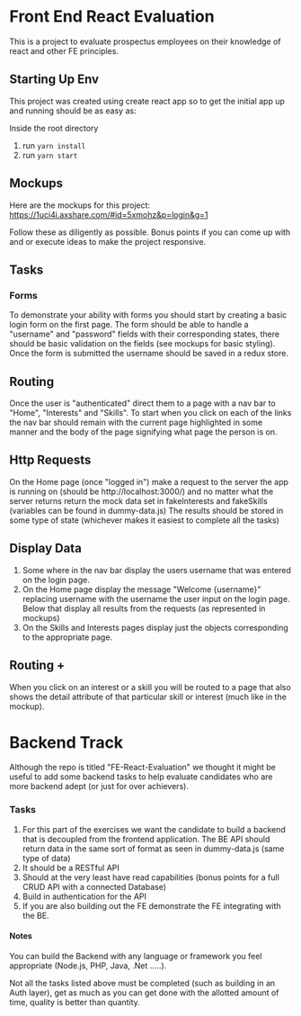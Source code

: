 # Front End React Evaluation
This is a project to evaluate prospectus employees on their knowledge of react and
other FE principles.

## Starting Up Env
This project was created using create react app so to get the initial app
up and running should be as easy as:


Inside the root directory
1) run ``yarn install``
2) run ``yarn start``

## Mockups
Here are the mockups for this project: https://1uci4i.axshare.com/#id=5xmohz&p=login&g=1

Follow these as diligently as possible. Bonus points if you can come up with and or execute ideas to make 
the project responsive.

## Tasks

### Forms
To demonstrate your ability with forms you should start by creating a 
basic login form on the first page. The form should be able to handle a "username" and 
"password" fields with their corresponding states, there should be basic validation on the fields (see mockups for basic styling).
Once the form is submitted the username should be saved in a redux store.

## Routing
Once the user is "authenticated" direct them to a page with a nav bar to "Home", "Interests"
and "Skills". To start when you click on each of the links the nav bar should remain with the current
page highlighted in some manner and the body of the page signifying what page the person is on.

## Http Requests
On the Home page (once "logged in") make a request to the server the app is running on (should be 
http://localhost:3000/) and no matter what the server returns return the mock data set in fakeInterests
and fakeSkills (variables can be found in dummy-data.js)
The results should be stored in some type of state (whichever makes it easiest to complete all the tasks)

## Display Data
1) Some where in the nav bar display the users username that was entered on the login page.
2) On the Home page display the message "Welcome {username}" replacing
username with the username the user input on the login page. Below that display all results from the requests (as represented in mockups) 
3) On the Skills and Interests pages display just the objects corresponding to the appropriate page. 

## Routing +
When you click on an interest or a skill you will be routed to a page that also shows the detail attribute 
of that particular skill or interest (much like in the mockup).

# Backend Track
Although the repo is titled "FE-React-Evaluation" we thought it might be useful to add some backend tasks
to help evaluate candidates who are more backend adept (or just for over achievers).

### Tasks
1) For this part of the exercises we want the candidate to build a backend that is decoupled from the frontend application. 
The BE API should return data in the same sort of format as seen in dummy-data.js (same type of data)
2) It should be a RESTful API
3) Should at the very least have read capabilities (bonus points for a full CRUD API with a connected Database)
4) Build in authentication for the API
5) If you are also building out the FE demonstrate the FE integrating with the BE.

#### Notes
You can build the Backend with any language or framework you feel appropriate (Node.js, PHP, Java, .Net .....).

Not all the tasks listed above must be completed (such as building in an Auth layer), get as much as you can get done
with the allotted amount of time, quality is better than quantity.
